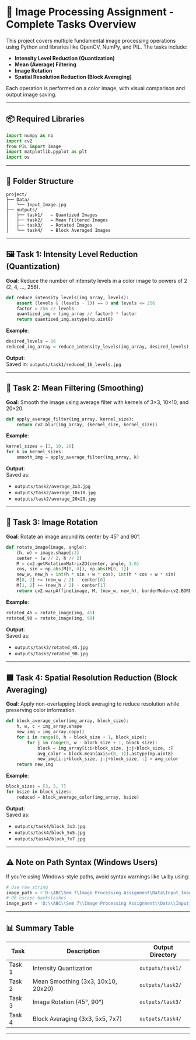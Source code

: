 # 📸 Image Processing Assignment - Complete Tasks Overview

This project covers multiple fundamental image processing operations using Python and libraries like OpenCV, NumPy, and PIL. The tasks include:

- **Intensity Level Reduction (Quantization)**
- **Mean (Average) Filtering**
- **Image Rotation**
- **Spatial Resolution Reduction (Block Averaging)**

Each operation is performed on a color image, with visual comparison and output image saving.

---

## 📦 Required Libraries

```python
import numpy as np
import cv2
from PIL import Image
import matplotlib.pyplot as plt
import os
```

---

## 📂 Folder Structure

```
project/
├── Data/
│   └── Input_Image.jpg
├── outputs/
│   ├── task1/   ← Quantized Images
│   ├── task2/   ← Mean Filtered Images
│   ├── task3/   ← Rotated Images
│   └── task4/   ← Block Averaged Images
```

---

## 🖼️ Task 1: Intensity Level Reduction (Quantization)

**Goal**: Reduce the number of intensity levels in a color image to powers of 2 (2, 4, ..., 256).

```python
def reduce_intensity_levels(img_array, levels):
    assert (levels & (levels - 1)) == 0 and levels <= 256
    factor = 256 // levels
    quantized_img = (img_array // factor) * factor
    return quantized_img.astype(np.uint8)
```

**Example**:

```python
desired_levels = 16
reduced_img_array = reduce_intensity_levels(img_array, desired_levels)
```

**Output**:  
Saved in: `outputs/task1/reduced_16_levels.jpg`

---

## 🧼 Task 2: Mean Filtering (Smoothing)

**Goal**: Smooth the image using average filter with kernels of 3×3, 10×10, and 20×20.

```python
def apply_average_filter(img_array, kernel_size):
    return cv2.blur(img_array, (kernel_size, kernel_size))
```

**Example**:

```python
kernel_sizes = [3, 10, 20]
for k in kernel_sizes:
    smooth_img = apply_average_filter(img_array, k)
```

**Output**:  
Saved as:
- `outputs/task2/average_3x3.jpg`
- `outputs/task2/average_10x10.jpg`
- `outputs/task2/average_20x20.jpg`

---

## 🔄 Task 3: Image Rotation

**Goal**: Rotate an image around its center by 45° and 90°.

```python
def rotate_image(image, angle):
    (h, w) = image.shape[:2]
    center = (w // 2, h // 2)
    M = cv2.getRotationMatrix2D(center, angle, 1.0)
    cos, sin = np.abs(M[0, 0]), np.abs(M[0, 1])
    new_w, new_h = int(h * sin + w * cos), int(h * cos + w * sin)
    M[0, 2] += (new_w / 2) - center[0]
    M[1, 2] += (new_h / 2) - center[1]
    return cv2.warpAffine(image, M, (new_w, new_h), borderMode=cv2.BORDER_REPLICATE)
```

**Example**:

```python
rotated_45 = rotate_image(img, 45)
rotated_90 = rotate_image(img, 90)
```

**Output**:  
Saved as:
- `outputs/task3/rotated_45.jpg`
- `outputs/task3/rotated_90.jpg`

---

## 🟩 Task 4: Spatial Resolution Reduction (Block Averaging)

**Goal**: Apply non-overlapping block averaging to reduce resolution while preserving color information.

```python
def block_average_color(img_array, block_size):
    h, w, c = img_array.shape
    new_img = img_array.copy()
    for i in range(0, h - block_size + 1, block_size):
        for j in range(0, w - block_size + 1, block_size):
            block = img_array[i:i+block_size, j:j+block_size, :]
            avg_color = block.mean(axis=(0, 1)).astype(np.uint8)
            new_img[i:i+block_size, j:j+block_size, :] = avg_color
    return new_img
```

**Example**:

```python
block_sizes = [3, 5, 7]
for bsize in block_sizes:
    reduced = block_average_color(img_array, bsize)
```

**Output**:  
Saved as:
- `outputs/task4/block_3x3.jpg`
- `outputs/task4/block_5x5.jpg`
- `outputs/task4/block_7x7.jpg`

---

## ⚠️ Note on Path Syntax (Windows Users)

If you're using Windows-style paths, avoid syntax warnings like `\A` by using:

```python
# Use raw string
image_path = r'D:\ABC\Sem 7\Image Processing Assignment\Data\Input_Image.jpg'
# OR escape backslashes
image_path = 'D:\\ABC\\Sem 7\\Image Processing Assignment\\Data\\Input_Image.jpg'
```

---

## 📊 Summary Table

| Task     | Description                                  | Output Directory         |
|----------|----------------------------------------------|--------------------------|
| Task 1   | Intensity Quantization                       | `outputs/task1/`         |
| Task 2   | Mean Smoothing (3x3, 10x10, 20x20)            | `outputs/task2/`         |
| Task 3   | Image Rotation (45°, 90°)                    | `outputs/task3/`         |
| Task 4   | Block Averaging (3x3, 5x5, 7x7)               | `outputs/task4/`         |

---

